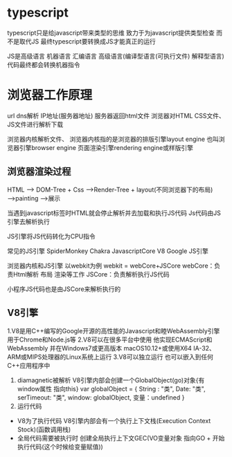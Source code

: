 # typescript
typescript只是给javascript带来类型的思维
致力于为javascript提供类型检查 而不是取代JS
最终typescript要转换成JS才能真正的运行

JS是高级语言
机器语言  汇编语言  高级语言(编译型语言(可执行文件) 解释型语言)
代码最终都会转换机器指令


# 浏览器工作原理
url  dns解析  IP地址(服务器地址)  服务器返回html文件   浏览器对HTML CSS文件、JS文件进行解析下载

浏览器内核解析文件、
浏览器内核指的是浏览器的排版引擎layout engine
也叫浏览器引擎browser engine 页面渲染引擎rendering engine或样版引擎

## 浏览器渲染过程

HTML ——> DOM-Tree  + Css  ——>Render-Tree + layout(不同浏览器下的布局) ——>painting ——>展示

当遇到javascript标签时HTML就会停止解析并去加载和执行JS代码  Js代码由JS引擎去解析执行

JS引擎将JS代码转化为CPU指令

常见的JS引擎
SpiderMonkey
Chakra
JavascriptCore
V8  Google JS引擎

浏览器内核和JS引擎
以webkit为例
webkit = webCore+JSCore
webCore：负责Html解析 布局 渲染等工作
JSCore：负责解析执行JS代码

小程序JS代码也是由JSCore来解析执行的


## V8引擎
1.V8是用C++编写的Google开源的高性能的Javascript和睦WebAssembly引擎 用于Chrome和Node.js等
2.V8可以在很多平台中使用
他实现ECMAScript和WebAssembly 并在Windows7或更高版本 macOS10.12+或使用X64 IA-32、ARM或MIPS处理器的Linux系统上运行
3.V8可以独立运行 也可以嵌入到任何C++应用程序中

1. diamagnetic被解析 V8引擎内部会创建一个GlobalObject(go)对象{有window属性 指向this}
var globalObject = {
    String : "类",
    Date: "类",
    serTimeout: "类",
    window: globalObject,
    变量：undefined
}
2. 运行代码
- V8为了执行代码 V8引擎内部会有一个执行上下文栈(Execution Context Stock)(函数调用栈)
- 全局代码需要被执行时 创建全局执行上下文GEC(VO变量对象 指向GO + 开始执行代码(这个时候给变量赋值))